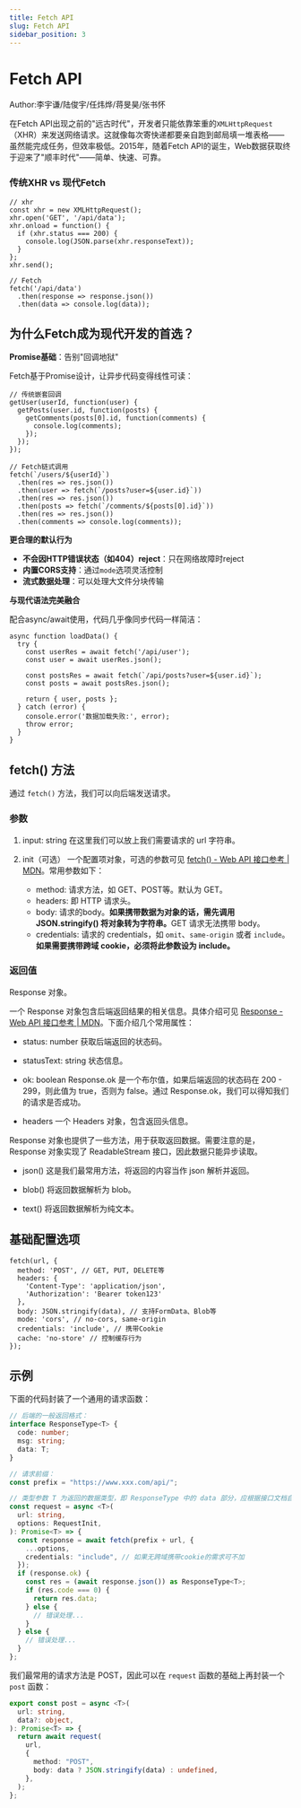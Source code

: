 ```yaml
---
title: Fetch API
slug: Fetch API
sidebar_position: 3
---
```



# Fetch API

Author:李宇谦/陆俊宇/任炜烨/蒋旻昊/张书怀

在Fetch API出现之前的"远古时代"，开发者只能依靠笨重的`XMLHttpRequest`（XHR）来发送网络请求。这就像每次寄快递都要亲自跑到邮局填一堆表格——虽然能完成任务，但效率极低。2015年，随着Fetch API的诞生，Web数据获取终于迎来了"顺丰时代"——简单、快速、可靠。

### 传统XHR vs 现代Fetch

```
// xhr
const xhr = new XMLHttpRequest();
xhr.open('GET', '/api/data');
xhr.onload = function() {
  if (xhr.status === 200) {
    console.log(JSON.parse(xhr.responseText));
  }
};
xhr.send();

// Fetch
fetch('/api/data')
  .then(response => response.json())
  .then(data => console.log(data));
```

## 为什么Fetch成为现代开发的首选？

<b>Promise基础</b>：告别"回调地狱"

Fetch基于Promise设计，让异步代码变得线性可读：

```
// 传统嵌套回调
getUser(userId, function(user) {
  getPosts(user.id, function(posts) {
    getComments(posts[0].id, function(comments) {
      console.log(comments);
    });
  });
});

// Fetch链式调用
fetch(`/users/${userId}`)
  .then(res => res.json())
  .then(user => fetch(`/posts?user=${user.id}`))
  .then(res => res.json())
  .then(posts => fetch(`/comments/${posts[0].id}`))
  .then(res => res.json())
  .then(comments => console.log(comments));
```

<b>更合理的默认行为</b>

- <b>不会因HTTP错误状态（如404）reject</b>：只在网络故障时reject
- <b>内置CORS支持</b>：通过`mode`选项灵活控制
- <b>流式数据处理</b>：可以处理大文件分块传输

<b>与现代语法完美融合</b>

配合async/await使用，代码几乎像同步代码一样简洁：

```
async function loadData() {
  try {
    const userRes = await fetch('/api/user');
    const user = await userRes.json();
    
    const postsRes = await fetch(`/api/posts?user=${user.id}`);
    const posts = await postsRes.json();
    
    return { user, posts };
  } catch (error) {
    console.error('数据加载失败:', error);
    throw error;
  }
}
```

## fetch() 方法

通过 `fetch()` 方法，我们可以向后端发送请求。

### 参数

1. input: string
    在这里我们可以放上我们需要请求的 url 字符串。

2. init（可选）
    一个配置项对象，可选的参数可见 [fetch() - Web API 接口参考 | MDN](https://developer.mozilla.org/zh-CN/docs/Web/API/fetch)。常用参数如下：
    - method: 请求方法，如 GET、POST等。默认为 GET。
    - headers: 即 HTTP 请求头。
    - body: 请求的body。<b>如果携带数据为对象的话，需先调用 JSON.stringify() 将对象转为字符串。</b>GET 请求无法携带 body。
    - credentials: 请求的 credentials，如 `omit`、`same-origin` 或者 `include`。<b>如果需要携带跨域 cookie，必须将此参数设为 </b><b>include</b><b>。</b>

### 返回值

Response 对象。

一个 Response 对象包含后端返回结果的相关信息。具体介绍可见 [Response - Web API 接口参考 | MDN](https://developer.mozilla.org/zh-CN/docs/Web/API/Response)。下面介绍几个常用属性：

- status: number
    获取后端返回的状态码。

- statusText: string
    状态信息。

- ok: boolean
    Response.ok 是一个布尔值，如果后端返回的状态码在 200 - 299，则此值为 true，否则为 false。通过 Response.ok，我们可以得知我们的请求是否成功。

- headers
    一个 Headers 对象，包含返回头信息。

Response 对象也提供了一些方法，用于获取返回数据。需要注意的是，Response 对象实现了 ReadableStream 接口，因此数据只能异步读取。

-  json()
    这是我们最常用方法，将返回的内容当作 json 解析并返回。

-  blob()
    将返回数据解析为 blob。

- text()
    将返回数据解析为纯文本。

## 基础配置选项

```
fetch(url, {
  method: 'POST', // GET, PUT, DELETE等
  headers: {
    'Content-Type': 'application/json',
    'Authorization': 'Bearer token123'
  },
  body: JSON.stringify(data), // 支持FormData、Blob等
  mode: 'cors', // no-cors, same-origin
  credentials: 'include', // 携带Cookie
  cache: 'no-store' // 控制缓存行为
});
```

## 示例

下面的代码封装了一个通用的请求函数：

```ts
// 后端的一般返回格式：
interface ResponseType<T> {
  code: number;
  msg: string;
  data: T;
}

// 请求前缀：
const prefix = "https://www.xxx.com/api/";

// 类型参数 T 为返回的数据类型，即 ResponseType 中的 data 部分，应根据接口文档自行定义
const request = async <T>(
  url: string,
  options: RequestInit,
): Promise<T> => {
  const response = await fetch(prefix + url, {
    ...options,
    credentials: "include", // 如果无跨域携带cookie的需求可不加
  });
  if (response.ok) {
    const res = (await response.json()) as ResponseType<T>;
    if (res.code === 0) {
      return res.data;
    } else {
      // 错误处理...
    }
  } else {
    // 错误处理...
  }
};
```

我们最常用的请求方法是 POST，因此可以在 `request` 函数的基础上再封装一个 `post` 函数：

```ts
export const post = async <T>(
  url: string,
  data?: object,
): Promise<T> => {
  return await request(
    url,
    {
      method: "POST",
      body: data ? JSON.stringify(data) : undefined,
    },
  );
};
```


